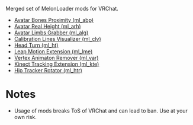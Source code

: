 Merged set of MelonLoader mods for VRChat.

* [Avatar Bones Proximity (ml_abp)](../../tree/master/ml_abp)
* [Avatar Real Height (ml_arh)](../../tree/master/ml_arh)
* [Avatar Limbs Grabber (ml_alg)](../../tree/master/ml_alg)
* [Calibration Lines Visualizer (ml_clv)](../../tree/master/ml_clv)
* [Head Turn (ml_ht)](../../tree/master/ml_ht)
* [Leap Motion Extension (ml_lme)](../../tree/master/ml_lme)
* [Vertex Animaton Remover (ml_var)](../../tree/master/ml_var)
* [Kinect Tracking Extension (ml_kte)](../../tree/master/ml_kte)
* [Hip Tracker Rotator (ml_htr)](../../tree/master/ml_htr)

# Notes
* Usage of mods breaks ToS of VRChat and can lead to ban. Use at your own risk.
